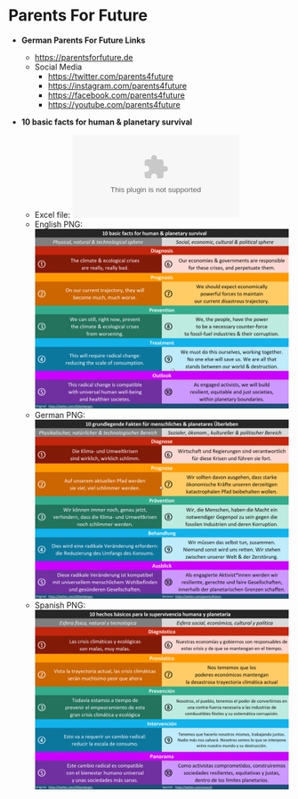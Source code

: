 # Parents For Future

* **German Parents For Future Links**
  * https://parentsforfuture.de
  * Social Media
    * https://twitter.com/parents4future
    * https://instagram.com/parents4future
	* https://facebook.com/parents4future
	* https://youtube.com/parents4future

* **10 basic facts for human & planetary survival**
  * Excel file: ![10-basic-facts-for-human-and-planetary-survival.xlsx](/10-basic-facts-for-human-and-planetary-survival.xlsx?raw=true)
  * English PNG: ![English](/10-basic-facts-for-human-and-planetary-survival-English.png)
  * German PNG: ![German](/10-basic-facts-for-human-and-planetary-survival-German.png)
  * Spanish PNG: ![Spanish](/10-basic-facts-for-human-and-planetary-survival-Spanish.png)